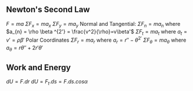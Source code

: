 ## Newton's Second Law
$F = ma$
$\Sigma F_{x} = ma_{x}$
$\Sigma F_{y} = ma_{y}$
Normal and Tangential:
$\Sigma F_{n} = ma_{n}$     where     $a_{n} = \rho \beta ^{2'} = \frac{v^2}{\rho}=v\beta'$
$\Sigma F_{t} = ma_{t}$     where     $a_{t} = v' = \rho \beta '$
Polar Coordinates
$\Sigma F_{r} = ma_{r}$     where     $a_{r} = r''-\theta ^{2'}$
$\Sigma F_{\theta} = ma_{\theta}$     where     $a_{\theta} = r \theta '' + 2r'\theta '$


## Work and Energy
$dU = F.dr$
$dU = F_{t}.ds = F.ds.cos\alpha$

